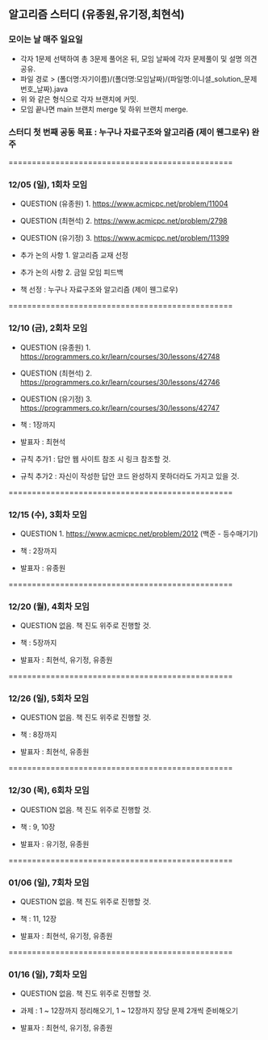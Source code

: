 ## 알고리즘 스터디 (유종원,유기정,최현석)

### 모이는 날 매주 일요일

- 각자 1문제 선택하여 총 3문제 풀어온 뒤, 모임 날짜에 각자 문제풀이 및 설명 의견 공유.
- 파일 경로 > (폴더명:자기이름)/(폴더명:모임날짜)/(파일명:이니셜\_solution\_문제번호\_날짜).java
- 위 와 같은 형식으로 각자 브랜치에 커밋.
- 모임 끝나면 main 브랜치 merge 및 하위 브랜치 merge.


### 스터디 첫 번째 공동 목표 : 누구나 자료구조와 알고리즘 (제이 웬그로우) 완주


================================================

### 12/05 (일), 1회차 모임

- QUESTION (유종원) 1. https://www.acmicpc.net/problem/11004
- QUESTION (최현석) 2. https://www.acmicpc.net/problem/2798
- QUESTION (유기정) 3. https://www.acmicpc.net/problem/11399
- 추가 논의 사항 1. 알고리즘 교재 선정
- 추가 논의 사항 2. 금일 모임 피드백

- 책 선정 : 누구나 자료구조와 알고리즘 (제이 웬그로우)

================================================

### 12/10 (금), 2회차 모임

- QUESTION (유종원) 1. https://programmers.co.kr/learn/courses/30/lessons/42748
- QUESTION (최현석) 2. https://programmers.co.kr/learn/courses/30/lessons/42746
- QUESTION (유기정) 3. https://programmers.co.kr/learn/courses/30/lessons/42747

- 책 : 1장까지 
- 발표자 : 최현석 

- 규칙 추가1 : 답안 웹 사이트 참조 시 링크 참조할 것.
- 규칙 추가2 : 자신이 작성한 답안 코드 완성하지 못하더라도 가지고 있을 것.

================================================

### 12/15 (수), 3회차 모임

- QUESTION  1. https://www.acmicpc.net/problem/2012 (백준 - 등수매기기)

- 책 : 2장까지 
- 발표자 : 유종원 

================================================

### 12/20 (월), 4회차 모임

- QUESTION  없음. 책 진도 위주로 진행할 것.

- 책 : 5장까지 
- 발표자 : 최현석, 유기정, 유종원

================================================

### 12/26 (일), 5회차 모임

- QUESTION  없음. 책 진도 위주로 진행할 것.

- 책 : 8장까지 
- 발표자 : 최현석, 유종원

================================================

### 12/30 (목), 6회차 모임

- QUESTION  없음. 책 진도 위주로 진행할 것.

- 책 : 9, 10장 
- 발표자 : 유기정, 유종원

================================================

### 01/06 (일), 7회차 모임

- QUESTION  없음. 책 진도 위주로 진행할 것.

- 책 : 11, 12장 
- 발표자 : 최현석, 유기정, 유종원


================================================

### 01/16 (일), 7회차 모임

- QUESTION  없음. 책 진도 위주로 진행할 것.

- 과제 : 1 ~ 12장까지 정리해오기, 1 ~ 12장까지 장당 문제 2개씩 준비해오기
- 발표자 : 최현석, 유기정, 유종원

